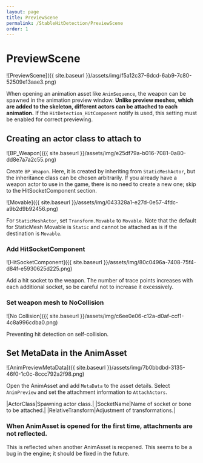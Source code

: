 ```yaml
---
layout: page
title: PreviewScene
permalink: /StableHitDetection/PreviewScene
order: 1
---
```


# PreviewScene
![PreviewScene]({{ site.baseurl }}/assets/img/f5a12c37-6dcd-6ab9-7c80-52509e13aae3.png)

When opening an animation asset like `AnimSequence`, the weapon can be spawned in the animation preview window.
**Unlike preview meshes, which are added to the skeleton, different actors can be attached to each animation.**
If the `HitDetection_HitComponent` notify is used, this setting must be enabled for correct previewing.

## Creating an actor class to attach to
![BP_Weapon]({{ site.baseurl }}/assets/img/e25df79a-b016-7081-0a80-dd8e7a7a2c55.png)

Create `BP_Weapon`. Here, it is created by inheriting from `StaticMeshActor`, but the inheritance class can be chosen arbitrarily.
If you already have a weapon actor to use in the game, there is no need to create a new one; skip to the HitSocketComponent section.

![Movable]({{ site.baseurl }}/assets/img/043328a1-e27d-0e57-4fdc-a9b2d9b92456.png)

For `StaticMeshActor`, set `Transform.Movable` to `Movable`.
Note that the default for StaticMesh Movable is `Static` and cannot be attached as is if the destination is `Movable`.

### Add HitSocketComponent
![HitSocketComponent]({{ site.baseurl }}/assets/img/80c0496a-7408-75f4-d84f-e5930625d225.png)

Add a hit socket to the weapon.
The number of trace points increases with each additional socket, so be careful not to increase it excessively.

### Set weapon mesh to NoCollision
![No Collision]({{ site.baseurl }}/assets/img/c6ee0e06-c12a-d0af-ccf1-4c8a996cdba0.png)

Preventing hit detection on self-collision.

## Set MetaData in the AnimAsset
![AnimPreviewMetaData]({{ site.baseurl }}/assets/img/7b0bbdbd-3135-46f0-1c0c-8ccc792a2f98.png)

Open the AnimAsset and add `MetaData` to the asset details.
Select `AnimPreview` and set the attachment information to `AttachActors`.

|ActorClass|Spawning actor class.|
|SocketName|Name of socket or bone to be attached.|
|RelativeTransform|Adjustment of transformations.|

### When AnimAsset is opened for the first time, attachments are not reflected.
This is reflected when another AnimAsset is reopened.
This seems to be a bug in the engine; it should be fixed in the future.

